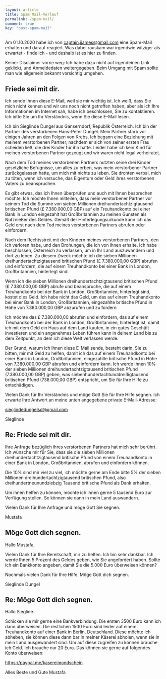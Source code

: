 ```yaml
---
layout: article
title: Spam Mail-Verlauf
permalink: /spam-mail/
comment: true
key: "post-spam-mail"
---
```


Am 01.10.2020 habe ich von captain.jjames@gmail.com eine Spam-Mail erhalten und darauf reagiert.
Was dabei rauskam war irgendwie witziger als erwartet - finde ich - und deshalb ist es hier zu finden.
<!--more-->
Keiner Disclaimer vorne weg:
Ich habe dazu nicht auf irgendeinen Link geklickt, und Anmeldedaten weitergegeben. Beim Umgang mit Spam sollte man
wie allgemein bekannt vorsichtig umgehen.

## Friede sei mit dir.

Ich sende Ihnen diese E-Mail, weil sie mir wichtig ist. Ich weiß, dass Sie mich nicht kennen und wir uns noch nicht getroffen haben, aber als ich Ihre Informationen im Internet sah, habe ich beschlossen, Sie zu kontaktieren. Ich bitte Sie um Ihr Verständnis, wenn Sie diese E-Mail lesen.

Ich bin Sieglinde Dungel aus Ganserndorf, Republik Österreich. Ich bin der Partner des verstorbenen Hans-Peter Dungel. Mein Partner starb vor einigen Jahren an den Folgen von Krebs. Ich begann eine Beziehung mit meinem verstorbenen Partner, nachdem er sich von seiner ersten Frau scheiden ließ, die drei Kinder für ihn hatte. Leider habe ich kein Kind für meinen verstorbenen Partner gezeugt und wir waren nicht legal verheiratet.

Nach dem Tod meines verstorbenen Partners nutzten seine drei Kinder gesetzliche Befugnisse, um alles zu erben, was mein verstorbener Partner zurückgelassen hatte, um mich mit nichts zu leben. Sie drohten verbal, mich zu töten, wenn ich versuche, das Eigentum oder Geld ihres verstorbenen Vaters zu beanspruchen.

Es gibt etwas, das ich Ihnen überprüfen und auch mit Ihnen besprechen möchte. Ich möchte Ihnen mitteilen, dass mein verstorbener Partner vor seinem Tod die Summe von sieben Millionen dreihundertachtzigtausend britischen Pfund (£ 7.380.000,00 GBP) auf ein Treuhandkonto bei einer Bank in London eingezahlt hat Großbritannien zu meinen Gunsten als Nutznießer des Geldes. Gemäß der Hinterlegungsurkunde kann ich das Geld erst nach dem Tod meines verstorbenen Partners abrufen oder einfordern.

Nach dem Rechtsstreit mit den Kindern meines verstorbenen Partners, den ich verloren habe, und den Drohungen, die ich von ihnen erhalte. Ich habe beschlossen, Österreich zu verlassen, um in Ihr Land auszuwandern und dort zu leben. Zu diesem Zweck möchte ich die sieben Millionen dreihundertachtzigtausend britischen Pfund (£ 7.380.000,00 GBP) abrufen und einfordern, die auf einem Treuhandkonto bei einer Bank in London, Großbritannien, hinterlegt sind.

Wenn ich die sieben Millionen dreihundertachtzigtausend britischen Pfund (£ 7.380.000,00 GBP) abrufe und beanspruche, die auf einem Treuhandkonto bei der Bank in London, Großbritannien, hinterlegt sind, kostet dies Geld. Ich habe nicht das Geld, um das auf einem Treuhandkonto bei einer Bank in London, Großbritannien, eingezahlte britische Pfund in Höhe von 7.380.000,00 GBP abzurufen und zu fordern

Ich möchte das £ 7.380.000,00 abrufen und einfordern, das auf einem Treuhandkonto bei der Bank in London, Großbritannien, hinterlegt ist, damit ich mit dem Geld ein Haus auf dem Land kaufen, in ein gutes Geschäft investieren und ein angenehmes Leben führen kann in deinem Land bis zu dem Zeitpunkt, an dem ich diese Welt verlassen werde.

Der Grund, warum ich Ihnen diese E-Mail sende, besteht darin, Sie zu bitten, mir mit Geld zu helfen, damit ich das auf einem Treuhandkonto bei einer Bank in London, Großbritannien, eingezahlte britische Pfund in Höhe von 7.380.000,00 GBP abrufen und einfordern kann. Ich werde Ihnen 10% der sieben Millionen dreihundertachtzigtausend britischen Pfund (7.380.000,00 GBP) geben, was siebenhundertachtunddreißigtausend britischen Pfund (738.000,00 GBP) entspricht, um Sie für Ihre Hilfe zu entschädigen.

Vielen Dank für Ihr Verständnis und möge Gott Sie für Ihre Hilfe segnen. Ich erwarte Ihre Antwort an meine unten angegebene private E-Mail-Adresse:

sieglindedungelsd@gmail.com

Sieglinde




## Re: Friede sei mit dir.


Ihre Anfrage bezüglich ihres verstorbenen Partners hat mich sehr berührt. Ich wünsche mir für Sie, dass sie die sieben Millionen dreihundertachtzigtausend britische Pfund von einem Treuhandkonto in einer Bank in London, Großbritannien, abrufen und einfordern können.

Die 10% sind mir viel zu viel, ich möchte gerne am Ende bitte 5% der sieben Millionen dreihundertachtzigtausend britischen Pfund, also dreihundertneunundziebzig Tausend britische Pfund als Dank erhalten.

Um ihnen helfen zu können, möchte ich ihnen gerne 5 tausend Euro zur Verfügung stellen. So können sie dann in mein Land auswandern.


Vielen Dank für Ihre Anfrage und möge Gott Sie segnen.

Mustafa



## Möge Gott dich segnen.


Hallo Mustafa,

Vielen Dank für Ihre Bereitschaft, mir zu helfen. Ich bin sehr
dankbar. Ich werde Ihnen 5 Prozent des Geldes geben, wie Sie angefordert
haben. Sollte ich ein Bankkonto angeben, damit Sie die 5.000 Euro
überweisen können?

Nochmals vielen Dank für Ihre Hilfe. Möge Gott dich segnen.

Sieglinde Dungel



## Re: Möge Gott dich segnen.


Hallo Siegline.

Schicken sie mir gerne eine Bankverbindung. Die ersten 3500 Euro kann ich dann überweisen.
Die restlichen 1500 Euro sind leider auf einem Treuhandkonto auf einer Bank in Berlin, Deutschland.
Diese möchte ich abheben, sie können diese dann bar in meiner Käserei abholen, wenn sie in mein Land ausgewandert sind.
Um auf diese zugreifen zu können brauche ich Geld. Ich brauche nur 20 Euro. Das können sie gerne auf folgendes Konto überweisen:

https://paypal.me/kasereimondschein

Alles Beste und Gute
Mustafa
